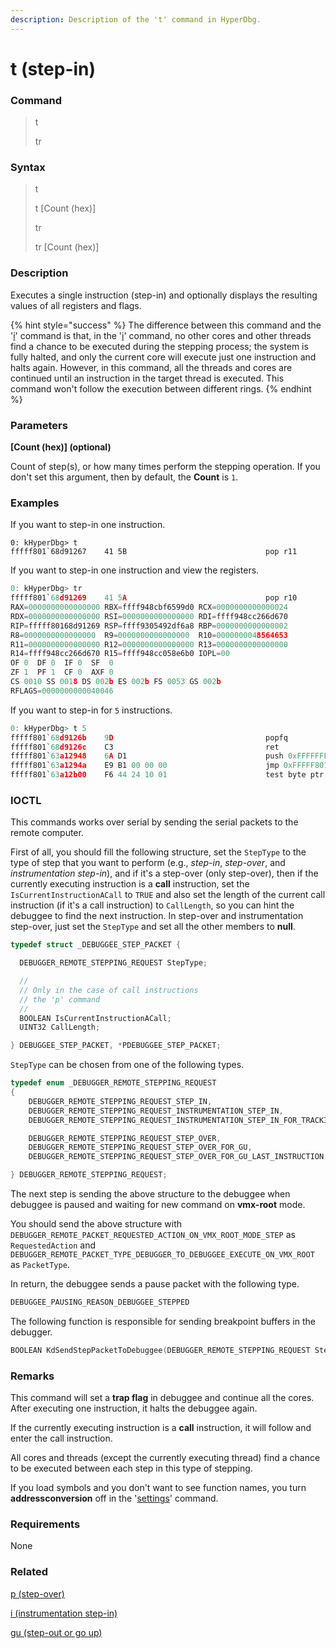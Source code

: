```yaml
---
description: Description of the 't' command in HyperDbg.
---
```


# t (step-in)

### Command

> t
>
> tr

### Syntax

> t
>
> t \[Count (hex)]
>
> tr
>
> tr \[Count (hex)]

### Description

Executes a single instruction (step-in) and optionally displays the resulting values of all registers and flags.

{% hint style="success" %}
The difference between this command and the '[i](https://docs.hyperdbg.org/commands/debugging-commands/i)' command is that, in the '[i](https://docs.hyperdbg.org/commands/debugging-commands/i)' command, no other cores and other threads find a chance to be executed during the stepping process; the system is fully halted, and only the current core will execute just one instruction and halts again. However, in this command, all the threads and cores are continued until an instruction in the target thread is executed. This command won't follow the execution between different rings.
{% endhint %}

### Parameters

**\[Count (hex)] (optional)**

Count of step(s), or how many times perform the stepping operation. If you don't set this argument, then by default, the **Count** is `1`.

### Examples

If you want to step-in one instruction.

```
0: kHyperDbg> t
fffff801`68d91267    41 5B                               pop r11
```

If you want to step-in one instruction and view the registers.

```c
0: kHyperDbg> tr
fffff801`68d91269    41 5A                               pop r10
RAX=0000000000000000 RBX=ffff948cbf6599d0 RCX=0000000000000024
RDX=0000000000000000 RSI=0000000000000000 RDI=ffff948cc266d670
RIP=fffff80168d91269 RSP=ffff9305492df6a8 RBP=0000000000000002
R8=0000000000000000  R9=0000000000000000  R10=0000000048564653
R11=0000000000000000 R12=0000000000000000 R13=0000000000000000
R14=ffff948cc266d670 R15=ffff948cc058e6b0 IOPL=00
OF 0  DF 0  IF 0  SF  0
ZF 1  PF 1  CF 0  AXF 0
CS 0010 SS 0018 DS 002b ES 002b FS 0053 GS 002b
RFLAGS=0000000000040046
```

If you want to step-in for `5` instructions.

```c
0: kHyperDbg> t 5
fffff801`68d9126b    9D                                  popfq
fffff801`68d9126c    C3                                  ret
fffff801`63a12948    6A D1                               push 0xFFFFFFFFFFFFFFD1
fffff801`63a1294a    E9 B1 00 00 00                      jmp 0xFFFFF80163A12A00
fffff801`63a12b00    F6 44 24 10 01                      test byte ptr ss:[rsp+0x10], 0x01
```

### IOCTL

This commands works over serial by sending the serial packets to the remote computer.

First of all, you should fill the following structure, set the `StepType` to the type of step that you want to perform (e.g., _step-in_, _step-over_, and _instrumentation step-in_), and if it's a step-over (only step-over), then if the currently executing instruction is a **call** instruction, set the `IsCurrentInstructionACall` to `TRUE` and also set the length of the current call instruction (if it's a call instruction) to `CallLength`, so you can hint the debuggee to find the next instruction. In step-over and instrumentation step-over, just set the `StepType` and set all the other members to **null**.

```c
typedef struct _DEBUGGEE_STEP_PACKET {

  DEBUGGER_REMOTE_STEPPING_REQUEST StepType;

  //
  // Only in the case of call instructions
  // the 'p' command
  //
  BOOLEAN IsCurrentInstructionACall;
  UINT32 CallLength;

} DEBUGGEE_STEP_PACKET, *PDEBUGGEE_STEP_PACKET;
```

`StepType` can be chosen from one of the following types.

```c
typedef enum _DEBUGGER_REMOTE_STEPPING_REQUEST
{
    DEBUGGER_REMOTE_STEPPING_REQUEST_STEP_IN,
    DEBUGGER_REMOTE_STEPPING_REQUEST_INSTRUMENTATION_STEP_IN,
    DEBUGGER_REMOTE_STEPPING_REQUEST_INSTRUMENTATION_STEP_IN_FOR_TRACKING,

    DEBUGGER_REMOTE_STEPPING_REQUEST_STEP_OVER,
    DEBUGGER_REMOTE_STEPPING_REQUEST_STEP_OVER_FOR_GU,
    DEBUGGER_REMOTE_STEPPING_REQUEST_STEP_OVER_FOR_GU_LAST_INSTRUCTION,

} DEBUGGER_REMOTE_STEPPING_REQUEST;

```

The next step is sending the above structure to the debuggee when debuggee is paused and waiting for new command on **vmx-root** mode.

You should send the above structure with `DEBUGGER_REMOTE_PACKET_REQUESTED_ACTION_ON_VMX_ROOT_MODE_STEP` as `RequestedAction` and `DEBUGGER_REMOTE_PACKET_TYPE_DEBUGGER_TO_DEBUGGEE_EXECUTE_ON_VMX_ROOT` as `PacketType`.

In return, the debuggee sends a pause packet with the following type.

```c
DEBUGGEE_PAUSING_REASON_DEBUGGEE_STEPPED
```

The following function is responsible for sending breakpoint buffers in the debugger.

```c
BOOLEAN KdSendStepPacketToDebuggee(DEBUGGER_REMOTE_STEPPING_REQUEST StepRequestType);
```

### Remarks

This command will set a **trap flag** in debuggee and continue all the cores. After executing one instruction, it halts the debuggee again.

If the currently executing instruction is a **call** instruction, it will follow and enter the call instruction.

All cores and threads (except the currently executing thread) find a chance to be executed between each step in this type of stepping.

If you load symbols and you don't want to see function names, you turn **addressconversion** off in the '[settings](https://docs.hyperdbg.org/commands/debugging-commands/settings)' command.

### Requirements

None

### Related

[p (step-over)](https://docs.hyperdbg.org/commands/debugging-commands/p)

[i (instrumentation step-in)](https://docs.hyperdbg.org/commands/debugging-commands/i)

[gu (step-out or go up)](https://docs.hyperdbg.org/commands/debugging-commands/gu)
